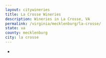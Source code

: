 ```yaml
---
layout: citywineries
title: La Crosse Wineries
description: Wineries in La Crosse, VA
permalink: /virginia/mecklenburg/la-crosse/
state: va
county: mecklenburg
city: la crosse
---
```

-
